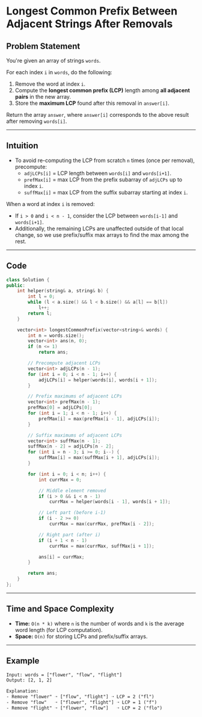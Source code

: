 # Longest Common Prefix Between Adjacent Strings After Removals

## Problem Statement

You're given an array of strings `words`.

For each index `i` in `words`, do the following:
1. Remove the word at index `i`.
2. Compute the **longest common prefix (LCP)** length among **all adjacent pairs** in the new array.
3. Store the **maximum LCP** found after this removal in `answer[i]`.

Return the array `answer`, where `answer[i]` corresponds to the above result after removing `words[i]`.

---

## Intuition

- To avoid re-computing the LCP from scratch `n` times (once per removal), precompute:
  - `adjLCPs[i]` = LCP length between `words[i]` and `words[i+1]`.
  - `prefMax[i]` = max LCP from the prefix subarray of `adjLCPs` up to index `i`.
  - `suffMax[i]` = max LCP from the suffix subarray starting at index `i`.

When a word at index `i` is removed:
- If `i > 0` and `i < n - 1`, consider the LCP between `words[i-1]` and `words[i+1]`.
- Additionally, the remaining LCPs are unaffected outside of that local change, so we use prefix/suffix max arrays to find the max among the rest.

---

## Code

```cpp
class Solution {
public:
    int helper(string& a, string& b) {
        int l = 0;
        while (l < a.size() && l < b.size() && a[l] == b[l])
            l++;
        return l;
    }

    vector<int> longestCommonPrefix(vector<string>& words) {
        int n = words.size();
        vector<int> ans(n, 0);
        if (n <= 1)
            return ans;

        // Precompute adjacent LCPs
        vector<int> adjLCPs(n - 1);
        for (int i = 0; i < n - 1; i++) {
            adjLCPs[i] = helper(words[i], words[i + 1]);
        }

        // Prefix maximums of adjacent LCPs
        vector<int> prefMax(n - 1);
        prefMax[0] = adjLCPs[0];
        for (int i = 1; i < n - 1; i++) {
            prefMax[i] = max(prefMax[i - 1], adjLCPs[i]);
        }

        // Suffix maximums of adjacent LCPs
        vector<int> suffMax(n - 1);
        suffMax[n - 2] = adjLCPs[n - 2];
        for (int i = n - 3; i >= 0; i--) {
            suffMax[i] = max(suffMax[i + 1], adjLCPs[i]);
        }

        for (int i = 0; i < n; i++) {
            int currMax = 0;

            // Middle element removed
            if (i > 0 && i < n - 1)
                currMax = helper(words[i - 1], words[i + 1]);

            // Left part (before i-1)
            if (i - 2 >= 0)
                currMax = max(currMax, prefMax[i - 2]);

            // Right part (after i)
            if (i + 1 < n - 1)
                currMax = max(currMax, suffMax[i + 1]);

            ans[i] = currMax;
        }

        return ans;
    }
};
```

---

## Time and Space Complexity

- **Time:** `O(n * k)` where `n` is the number of words and `k` is the average word length (for LCP computation).
- **Space:** `O(n)` for storing LCPs and prefix/suffix arrays.

---

## Example

```txt
Input: words = ["flower", "flow", "flight"]
Output: [2, 1, 2]

Explanation:
- Remove "flower" ➝ ["flow", "flight"] ➝ LCP = 2 ("fl")
- Remove "flow"   ➝ ["flower", "flight"] ➝ LCP = 1 ("f")
- Remove "flight" ➝ ["flower", "flow"]   ➝ LCP = 2 ("flo")
```
